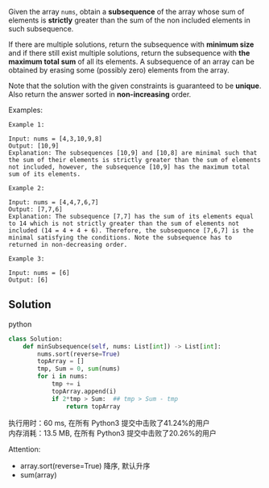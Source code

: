 Given the array `nums`, obtain a **subsequence** of the array whose sum of elements is **strictly** greater than the sum of the non included elements in such subsequence. 

If there are multiple solutions, return the subsequence with **minimum size** and if there still exist multiple solutions, return the subsequence with **the maximum total sum** of all its elements. A subsequence of an array can be obtained by erasing some (possibly zero) elements from the array. 

Note that the solution with the given constraints is guaranteed to be **unique**. Also return the answer sorted in **non-increasing** order.



Examples:

```
Example 1:

Input: nums = [4,3,10,9,8]
Output: [10,9] 
Explanation: The subsequences [10,9] and [10,8] are minimal such that the sum of their elements is strictly greater than the sum of elements not included, however, the subsequence [10,9] has the maximum total sum of its elements. 

Example 2:

Input: nums = [4,4,7,6,7]
Output: [7,7,6] 
Explanation: The subsequence [7,7] has the sum of its elements equal to 14 which is not strictly greater than the sum of elements not included (14 = 4 + 4 + 6). Therefore, the subsequence [7,6,7] is the minimal satisfying the conditions. Note the subsequence has to returned in non-decreasing order.  

Example 3:

Input: nums = [6]
Output: [6]
```

## Solution

python
```python
class Solution:
    def minSubsequence(self, nums: List[int]) -> List[int]:
        nums.sort(reverse=True)
        topArray = []
        tmp, Sum = 0, sum(nums)
        for i in nums:
            tmp += i
            topArray.append(i)
            if 2*tmp > Sum:  ## tmp > Sum - tmp
                return topArray
```

执行用时：60 ms, 在所有 Python3 提交中击败了41.24%的用户  
内存消耗：13.5 MB, 在所有 Python3 提交中击败了20.26%的用户

Attention:
- array.sort(reverse=True)  降序, 默认升序
- sum(array)
